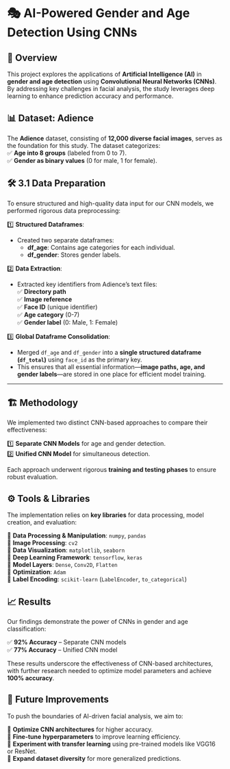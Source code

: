 # 🎭 AI-Powered Gender and Age Detection Using CNNs  

## 📌 Overview  
This project explores the applications of **Artificial Intelligence (AI)** in **gender and age detection** using **Convolutional Neural Networks (CNNs)**. By addressing key challenges in facial analysis, the study leverages deep learning to enhance prediction accuracy and performance.  

## 📊 Dataset: Adience  
The **Adience** dataset, consisting of **12,000 diverse facial images**, serves as the foundation for this study. The dataset categorizes:  
✅ **Age into 8 groups** (labeled from 0 to 7).  
✅ **Gender as binary values** (0 for male, 1 for female).  

## 🛠️ 3.1 Data Preparation  
To ensure structured and high-quality data input for our CNN models, we performed rigorous data preprocessing:  

1️⃣ **Structured Dataframes**:  
   - Created two separate dataframes:  
     - **df_age**: Contains age categories for each individual.  
     - **df_gender**: Stores gender labels.  

2️⃣ **Data Extraction**:  
   - Extracted key identifiers from Adience’s text files:  
     ✅ **Directory path**  
     ✅ **Image reference**  
     ✅ **Face ID** (unique identifier)  
     ✅ **Age category** (0-7)  
     ✅ **Gender label** (0: Male, 1: Female)  

3️⃣ **Global Dataframe Consolidation**:  
   - Merged `df_age` and `df_gender` into a **single structured dataframe (`df_total`)** using `face_id` as the primary key.  
   - This ensures that all essential information—**image paths, age, and gender labels**—are stored in one place for efficient model training.  

---

## 🏗️ Methodology  
We implemented two distinct CNN-based approaches to compare their effectiveness:  

1️⃣ **Separate CNN Models** for age and gender detection.  
2️⃣ **Unified CNN Model** for simultaneous detection.  

Each approach underwent rigorous **training and testing phases** to ensure robust evaluation.  

## ⚙️ Tools & Libraries  
The implementation relies on **key libraries** for data processing, model creation, and evaluation:  

🔹 **Data Processing & Manipulation**: `numpy`, `pandas`  
🔹 **Image Processing**: `cv2`  
🔹 **Data Visualization**: `matplotlib`, `seaborn`  
🔹 **Deep Learning Framework**: `tensorflow`, `keras`  
🔹 **Model Layers**: `Dense`, `Conv2D`, `Flatten`  
🔹 **Optimization**: `Adam`  
🔹 **Label Encoding**: `scikit-learn` (`LabelEncoder`, `to_categorical`)  

## 📈 Results  
Our findings demonstrate the power of CNNs in gender and age classification:  

✅ **92% Accuracy** – Separate CNN models  
✅ **77% Accuracy** – Unified CNN model  

These results underscore the effectiveness of CNN-based architectures, with further research needed to optimize model parameters and achieve **100% accuracy**.  

## 🚀 Future Improvements  
To push the boundaries of AI-driven facial analysis, we aim to:  

📌 **Optimize CNN architectures** for higher accuracy.  
📌 **Fine-tune hyperparameters** to improve learning efficiency.  
📌 **Experiment with transfer learning** using pre-trained models like VGG16 or ResNet.  
📌 **Expand dataset diversity** for more generalized predictions.  


